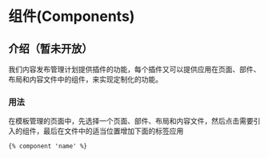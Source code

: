 # 组件\(Components\)

## 介绍（暂未开放）

我们内容发布管理计划提供插件的功能，每个插件又可以提供应用在页面、部件、布局和内容文件中的组件，来实现定制化的功能。

### 用法

在模板管理的页面中，先选择一个页面、部件、布局和内容文件，然后点击需要引入的组件，最后在文件中的适当位置增加下面的标签应用

```text
{% component 'name' %}
```



